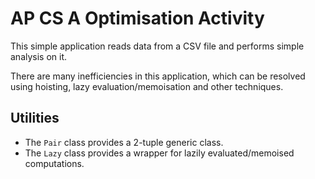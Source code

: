 # AP CS A Optimisation Activity

This simple application reads data from a CSV file and performs simple analysis on it.

There are many inefficiencies in this application, which can be resolved using hoisting,
lazy evaluation/memoisation and other techniques.


## Utilities

* The `Pair` class provides a 2-tuple generic class.
* The `Lazy` class provides a wrapper for lazily evaluated/memoised computations.
